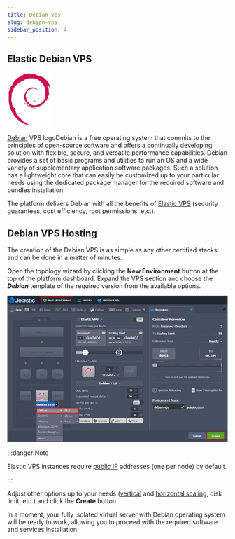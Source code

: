 ```yaml
---
title: Debian vps
slug: debian-vps
sidebar_position: 4
---
```


## Elastic Debian VPS

<div style={{
    display: 'grid',
    gridTemplateColumns: '0.15fr 1fr'
}}>
<div>

![Locale Dropdown](./img/DebianVPS/01-debian-logo-vps.png)

</div>

<div>

[Debian](https://www.debian.org/) VPS logoDebian is a free operating system that commits to the principles of open-source software and offers a continually developing solution with flexible, secure, and versatile performance capabilities. Debian provides a set of basic programs and utilities to run an OS and a wide variety of supplementary application software packages. Such a solution has a lightweight core that can easily be customized up to your particular needs using the dedicated package manager for the required software and bundles installation.

</div>

</div>

The platform delivers Debian with all the benefits of [Elastic VPS](/docs/Elastic%20VPS/Elastic%20VPS%20Overview/General%20Information) (security guarantees, cost efficiency, root permissions, etc.).

## Debian VPS Hosting

The creation of the Debian VPS is as simple as any other certified stacks and can be done in a matter of minutes.

Open the topology wizard by clicking the **New Environment** button at the top of the platform dashboard. Expand the VPS section and choose the **_Debian_** template of the required version from the available options.

<div style={{
    display:'flex',
    justifyContent: 'center',
    margin: '0 0 1rem 0'
}}>

![Locale Dropdown](./img/DebianVPS/02-create-debian-vps.png)

</div>

:::danger Note

Elastic VPS instances require [public IP](/docs/application-setting/external-access-to-applications/public-ip) addresses (one per node) by default.

:::

Adjust other options up to your needs ([vertical](/docs/application-setting/scaling-and-clustering/automatic-vertical-scaling) and [horizontal scaling](http://localhost:3000/docs/application-setting/scaling-and-clustering/horizontal-scaling), disk limit, etc.) and click the **Create** button.

In a moment, your fully isolated virtual server with Debian operating system will be ready to work, allowing you to proceed with the required software and services installation.
